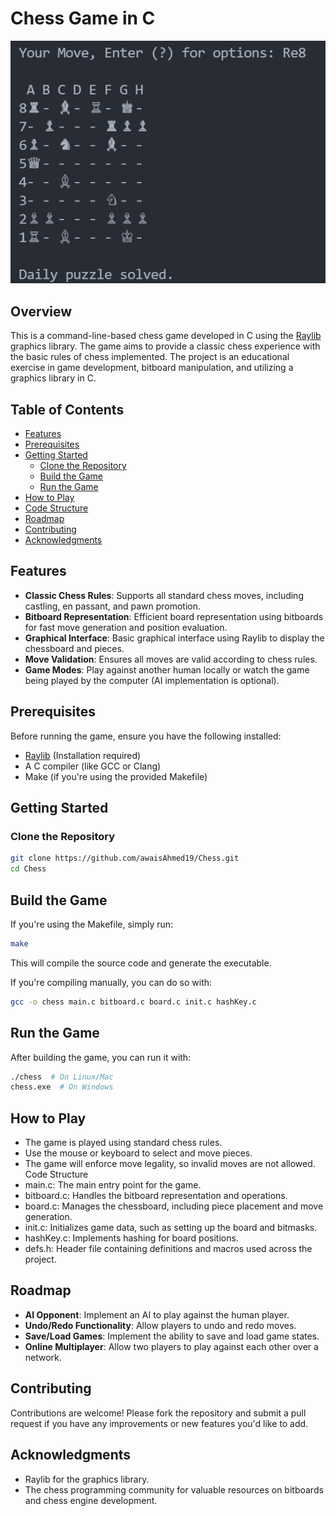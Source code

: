 # Chess Game in C

![Chess Game](chess.png) <!-- Optional: Include a screenshot of your game -->

## Overview

This is a command-line-based chess game developed in C using the [Raylib](https://www.raylib.com/) graphics library. The game aims to provide a classic chess experience with the basic rules of chess implemented. The project is an educational exercise in game development, bitboard manipulation, and utilizing a graphics library in C.

## Table of Contents

- [Features](#features)
- [Prerequisites](#prerequisites)
- [Getting Started](#getting-started)
  - [Clone the Repository](#clone-the-repository)
  - [Build the Game](#build-the-game)
  - [Run the Game](#run-the-game)
- [How to Play](#how-to-play)
- [Code Structure](#code-structure)
- [Roadmap](#roadmap)
- [Contributing](#contributing)
- [Acknowledgments](#acknowledgments)

## Features

- **Classic Chess Rules**: Supports all standard chess moves, including castling, en passant, and pawn promotion.
- **Bitboard Representation**: Efficient board representation using bitboards for fast move generation and position evaluation.
- **Graphical Interface**: Basic graphical interface using Raylib to display the chessboard and pieces.
- **Move Validation**: Ensures all moves are valid according to chess rules.
- **Game Modes**: Play against another human locally or watch the game being played by the computer (AI implementation is optional).

## Prerequisites

Before running the game, ensure you have the following installed:

- [Raylib](https://www.raylib.com/) (Installation required)
- A C compiler (like GCC or Clang)
- Make (if you're using the provided Makefile)

## Getting Started

### Clone the Repository

```sh
git clone https://github.com/awaisAhmed19/Chess.git
cd Chess
```

## Build the Game

If you're using the Makefile, simply run:

```sh
make
```

This will compile the source code and generate the executable.

If you're compiling manually, you can do so with:

```sh
gcc -o chess main.c bitboard.c board.c init.c hashKey.c
```

## Run the Game

After building the game, you can run it with:

```sh
./chess  # On Linux/Mac
chess.exe  # On Windows
```

## How to Play

- The game is played using standard chess rules.
- Use the mouse or keyboard to select and move pieces.
- The game will enforce move legality, so invalid moves are not allowed.
  Code Structure
- main.c: The main entry point for the game.
- bitboard.c: Handles the bitboard representation and operations.
- board.c: Manages the chessboard, including piece placement and move generation.
- init.c: Initializes game data, such as setting up the board and bitmasks.
- hashKey.c: Implements hashing for board positions.
- defs.h: Header file containing definitions and macros used across the project.

## Roadmap

- **AI Opponent**: Implement an AI to play against the human player.
- **Undo/Redo Functionality**: Allow players to undo and redo moves.
- **Save/Load Games**: Implement the ability to save and load game states.
- **Online Multiplayer**: Allow two players to play against each other over a network.

## Contributing

Contributions are welcome! Please fork the repository and submit a pull request if you have any improvements or new features you'd like to add.

## Acknowledgments

- Raylib for the graphics library.
- The chess programming community for valuable resources on bitboards and chess engine development.
